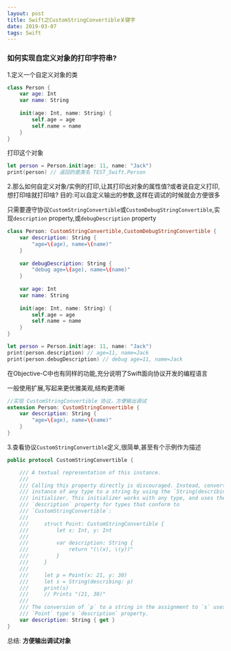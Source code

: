 ```yaml
---
layout: post
title: Swift之CustomStringConvertible关键字
date: 2019-03-07
tags: Swift
---
```


### 如何实现自定义对象的打印字符串?

1.定义一个自定义对象的类
```swift
class Person {
    var age: Int
    var name: String
    
    init(age: Int, name: String) {
        self.age = age
        self.name = name
    }
}
```

打印这个对象
```swift
let person = Person.init(age: 11, name: "Jack")
print(person) // 返回的是类名 TEST_Swift.Person
```

2.那么如何自定义对象/实例的打印,让其打印出对象的属性值?或者说自定义打印,想打印啥就打印啥? 
目的:可以自定义输出的参数,这样在调试的时候就会方便很多

只需要遵守协议`CustomStringConvertible`或`CustomDebugStringConvertible`,实现`description` property,或`debugDescription` property
```swift
class Person: CustomStringConvertible,CustomDebugStringConvertible {
    var description: String {
        "age=\(age), name=\(name)"
    }
    
    var debugDescription: String {
        "debug age=\(age), name=\(name)"
    }
    
    var age: Int
    var name: String
    
    init(age: Int, name: String) {
        self.age = age
        self.name = name
    }
}

let person = Person.init(age: 11, name: "Jack")
print(person.description) // age=11, name=Jack
print(person.debugDescription) // debug age=11, name=Jack
```
在Objective-C中也有同样的功能,充分说明了Swift面向协议开发的编程语言

一般使用扩展,写起来更优雅美观,结构更清晰
```swift
//实现 CustomStringConvertible 协议，方便输出调试
extension Person: CustomStringConvertible {
    var description: String {
        "age=\(age), name=\(name)"
    }
}
```

3.查看协议`CustomStringConvertible`定义,很简单,甚至有个示例作为描述
```swift
public protocol CustomStringConvertible {

    /// A textual representation of this instance.
    ///
    /// Calling this property directly is discouraged. Instead, convert an
    /// instance of any type to a string by using the `String(describing:)`
    /// initializer. This initializer works with any type, and uses the custom
    /// `description` property for types that conform to
    /// `CustomStringConvertible`:
    ///
    ///     struct Point: CustomStringConvertible {
    ///         let x: Int, y: Int
    ///
    ///         var description: String {
    ///             return "(\(x), \(y))"
    ///         }
    ///     }
    ///
    ///     let p = Point(x: 21, y: 30)
    ///     let s = String(describing: p)
    ///     print(s)
    ///     // Prints "(21, 30)"
    ///
    /// The conversion of `p` to a string in the assignment to `s` uses the
    /// `Point` type's `description` property.
    var description: String { get }
}
```
总结: **方便输出调试对象**
